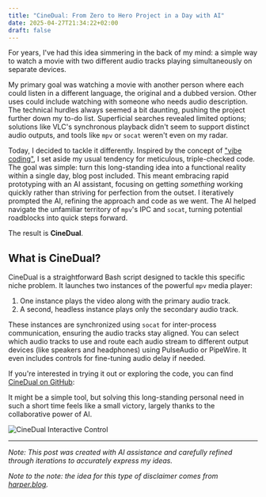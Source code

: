 ```yaml
---
title: "CineDual: From Zero to Hero Project in a Day with AI"
date: 2025-04-27T21:34:22+02:00
draft: false
---
```


For years, I've had this idea simmering in the back of my mind: a simple way to watch a movie with two different audio tracks playing simultaneously on separate devices.

<!--more-->

My primary goal was watching a movie with another person where each could listen in a different language, the original and a dubbed version. Other uses could include watching with someone who needs audio description. The technical hurdles always seemed a bit daunting, pushing the project further down my to-do list. Superficial searches revealed limited options; solutions like VLC's synchronous playback didn't seem to support distinct audio outputs, and tools like `mpv` or `socat` weren't even on my radar.

Today, I decided to tackle it differently. Inspired by the concept of ["vibe coding"](https://simonwillison.net/2025/Mar/19/vibe-coding/), I set aside my usual tendency for meticulous, triple-checked code. The goal was simple: turn this long-standing idea into a functional reality within a single day, blog post included. This meant embracing rapid prototyping with an AI assistant, focusing on getting *something* working quickly rather than striving for perfection from the outset. I iteratively prompted the AI, refining the approach and code as we went. The AI helped navigate the unfamiliar territory of `mpv`'s IPC and `socat`, turning potential roadblocks into quick steps forward.

The result is **CineDual**.

## What is CineDual?

CineDual is a straightforward Bash script designed to tackle this specific niche problem. It launches two instances of the powerful `mpv` media player:

1.  One instance plays the video along with the primary audio track.
2.  A second, headless instance plays only the secondary audio track.

These instances are synchronized using `socat` for inter-process communication, ensuring the audio tracks stay aligned. You can select which audio tracks to use and route each audio stream to different output devices (like speakers and headphones) using PulseAudio or PipeWire. It even includes controls for fine-tuning audio delay if needed.

If you're interested in trying it out or exploring the code, you can find [CineDual on GitHub](https://github.com/simgunz/cinedual):

It might be a simple tool, but solving this long-standing personal need in such a short time feels like a small victory, largely thanks to the collaborative power of AI.

![CineDual Interactive Control](/images/cinedual-interactive-control.png)

---

*Note: This post was created with AI assistance and carefully refined through iterations to accurately express my ideas.*

*Note to the note: the idea for this type of disclaimer comes from [harper.blog](https://harper.blog).*